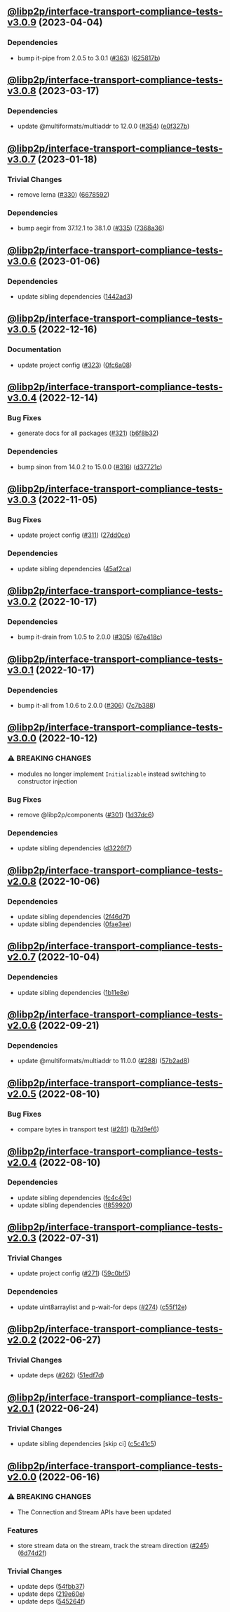 ## [@libp2p/interface-transport-compliance-tests-v3.0.9](https://github.com/libp2p/js-libp2p-interfaces/compare/@libp2p/interface-transport-compliance-tests-v3.0.8...@libp2p/interface-transport-compliance-tests-v3.0.9) (2023-04-04)


### Dependencies

* bump it-pipe from 2.0.5 to 3.0.1 ([#363](https://github.com/libp2p/js-libp2p-interfaces/issues/363)) ([625817b](https://github.com/libp2p/js-libp2p-interfaces/commit/625817b0bbbee276983c40a0604c8810a25abe8f))

## [@libp2p/interface-transport-compliance-tests-v3.0.8](https://github.com/libp2p/js-libp2p-interfaces/compare/@libp2p/interface-transport-compliance-tests-v3.0.7...@libp2p/interface-transport-compliance-tests-v3.0.8) (2023-03-17)


### Dependencies

* update @multiformats/multiaddr to 12.0.0 ([#354](https://github.com/libp2p/js-libp2p-interfaces/issues/354)) ([e0f327b](https://github.com/libp2p/js-libp2p-interfaces/commit/e0f327b5d54e240feabadce21a841629d633ec5e))

## [@libp2p/interface-transport-compliance-tests-v3.0.7](https://github.com/libp2p/js-libp2p-interfaces/compare/@libp2p/interface-transport-compliance-tests-v3.0.6...@libp2p/interface-transport-compliance-tests-v3.0.7) (2023-01-18)


### Trivial Changes

* remove lerna ([#330](https://github.com/libp2p/js-libp2p-interfaces/issues/330)) ([6678592](https://github.com/libp2p/js-libp2p-interfaces/commit/6678592dd0cf601a2671852f9d2a0aff5dee2b18))


### Dependencies

* bump aegir from 37.12.1 to 38.1.0 ([#335](https://github.com/libp2p/js-libp2p-interfaces/issues/335)) ([7368a36](https://github.com/libp2p/js-libp2p-interfaces/commit/7368a363423a08e8fa247dcb76ea13e4cf030d65))

## [@libp2p/interface-transport-compliance-tests-v3.0.6](https://github.com/libp2p/js-libp2p-interfaces/compare/@libp2p/interface-transport-compliance-tests-v3.0.5...@libp2p/interface-transport-compliance-tests-v3.0.6) (2023-01-06)


### Dependencies

* update sibling dependencies ([1442ad3](https://github.com/libp2p/js-libp2p-interfaces/commit/1442ad37e44f886a423e7a09e53e0b1796327fde))

## [@libp2p/interface-transport-compliance-tests-v3.0.5](https://github.com/libp2p/js-libp2p-interfaces/compare/@libp2p/interface-transport-compliance-tests-v3.0.4...@libp2p/interface-transport-compliance-tests-v3.0.5) (2022-12-16)


### Documentation

* update project config ([#323](https://github.com/libp2p/js-libp2p-interfaces/issues/323)) ([0fc6a08](https://github.com/libp2p/js-libp2p-interfaces/commit/0fc6a08e9cdcefe361fe325281a3a2a03759ff59))

## [@libp2p/interface-transport-compliance-tests-v3.0.4](https://github.com/libp2p/js-libp2p-interfaces/compare/@libp2p/interface-transport-compliance-tests-v3.0.3...@libp2p/interface-transport-compliance-tests-v3.0.4) (2022-12-14)


### Bug Fixes

* generate docs for all packages ([#321](https://github.com/libp2p/js-libp2p-interfaces/issues/321)) ([b6f8b32](https://github.com/libp2p/js-libp2p-interfaces/commit/b6f8b32a920c15a28fe021e6050e31aaae89d518))


### Dependencies

* bump sinon from 14.0.2 to 15.0.0 ([#316](https://github.com/libp2p/js-libp2p-interfaces/issues/316)) ([d37721c](https://github.com/libp2p/js-libp2p-interfaces/commit/d37721c9143cd3eeafb5f8249b07d9f2fbce0f54))

## [@libp2p/interface-transport-compliance-tests-v3.0.3](https://github.com/libp2p/js-libp2p-interfaces/compare/@libp2p/interface-transport-compliance-tests-v3.0.2...@libp2p/interface-transport-compliance-tests-v3.0.3) (2022-11-05)


### Bug Fixes

* update project config ([#311](https://github.com/libp2p/js-libp2p-interfaces/issues/311)) ([27dd0ce](https://github.com/libp2p/js-libp2p-interfaces/commit/27dd0ce3c249892ac69cbb24ddaf0b9f32385e37))


### Dependencies

* update sibling dependencies ([45af2ca](https://github.com/libp2p/js-libp2p-interfaces/commit/45af2cadd55ad58d0c5ee2d11a0b8a39f6300454))

## [@libp2p/interface-transport-compliance-tests-v3.0.2](https://github.com/libp2p/js-libp2p-interfaces/compare/@libp2p/interface-transport-compliance-tests-v3.0.1...@libp2p/interface-transport-compliance-tests-v3.0.2) (2022-10-17)


### Dependencies

* bump it-drain from 1.0.5 to 2.0.0 ([#305](https://github.com/libp2p/js-libp2p-interfaces/issues/305)) ([67e418c](https://github.com/libp2p/js-libp2p-interfaces/commit/67e418c2abeccfc06e715c1373485f012df06fdb))

## [@libp2p/interface-transport-compliance-tests-v3.0.1](https://github.com/libp2p/js-libp2p-interfaces/compare/@libp2p/interface-transport-compliance-tests-v3.0.0...@libp2p/interface-transport-compliance-tests-v3.0.1) (2022-10-17)


### Dependencies

* bump it-all from 1.0.6 to 2.0.0 ([#306](https://github.com/libp2p/js-libp2p-interfaces/issues/306)) ([7c7b388](https://github.com/libp2p/js-libp2p-interfaces/commit/7c7b3882e33a064b8e5588d6befd823360347464))

## [@libp2p/interface-transport-compliance-tests-v3.0.0](https://github.com/libp2p/js-libp2p-interfaces/compare/@libp2p/interface-transport-compliance-tests-v2.0.8...@libp2p/interface-transport-compliance-tests-v3.0.0) (2022-10-12)


### ⚠ BREAKING CHANGES

* modules no longer implement `Initializable` instead switching to constructor injection

### Bug Fixes

* remove @libp2p/components ([#301](https://github.com/libp2p/js-libp2p-interfaces/issues/301)) ([1d37dc6](https://github.com/libp2p/js-libp2p-interfaces/commit/1d37dc6d3197838a71895d5769ad8bba6eb38fd3))


### Dependencies

* update sibling dependencies ([d3226f7](https://github.com/libp2p/js-libp2p-interfaces/commit/d3226f7383de85cae2b4771c22eea22c4bb5bbeb))

## [@libp2p/interface-transport-compliance-tests-v2.0.8](https://github.com/libp2p/js-libp2p-interfaces/compare/@libp2p/interface-transport-compliance-tests-v2.0.7...@libp2p/interface-transport-compliance-tests-v2.0.8) (2022-10-06)


### Dependencies

* update sibling dependencies ([2f46d7f](https://github.com/libp2p/js-libp2p-interfaces/commit/2f46d7ff4189c29a63bac93b0b5b73de0a75922f))
* update sibling dependencies ([0fae3ee](https://github.com/libp2p/js-libp2p-interfaces/commit/0fae3ee43fab43293fb290654a927b5c5c5759fc))

## [@libp2p/interface-transport-compliance-tests-v2.0.7](https://github.com/libp2p/js-libp2p-interfaces/compare/@libp2p/interface-transport-compliance-tests-v2.0.6...@libp2p/interface-transport-compliance-tests-v2.0.7) (2022-10-04)


### Dependencies

* update sibling dependencies ([1b11e8e](https://github.com/libp2p/js-libp2p-interfaces/commit/1b11e8e9cc2ea1d4d26233f9c11a57e185ea23ed))

## [@libp2p/interface-transport-compliance-tests-v2.0.6](https://github.com/libp2p/js-libp2p-interfaces/compare/@libp2p/interface-transport-compliance-tests-v2.0.5...@libp2p/interface-transport-compliance-tests-v2.0.6) (2022-09-21)


### Dependencies

* update @multiformats/multiaddr to 11.0.0 ([#288](https://github.com/libp2p/js-libp2p-interfaces/issues/288)) ([57b2ad8](https://github.com/libp2p/js-libp2p-interfaces/commit/57b2ad88edfc7807311143791bc49270b1a81eaf))

## [@libp2p/interface-transport-compliance-tests-v2.0.5](https://github.com/libp2p/js-libp2p-interfaces/compare/@libp2p/interface-transport-compliance-tests-v2.0.4...@libp2p/interface-transport-compliance-tests-v2.0.5) (2022-08-10)


### Bug Fixes

* compare bytes in transport test ([#281](https://github.com/libp2p/js-libp2p-interfaces/issues/281)) ([b7d9ef6](https://github.com/libp2p/js-libp2p-interfaces/commit/b7d9ef6f5a43b569997bf9e7c908beb2b861d01d))

## [@libp2p/interface-transport-compliance-tests-v2.0.4](https://github.com/libp2p/js-libp2p-interfaces/compare/@libp2p/interface-transport-compliance-tests-v2.0.3...@libp2p/interface-transport-compliance-tests-v2.0.4) (2022-08-10)


### Dependencies

* update sibling dependencies ([fc4c49c](https://github.com/libp2p/js-libp2p-interfaces/commit/fc4c49c22334b9f2059b08e13ba94f3e8938482e))
* update sibling dependencies ([f859920](https://github.com/libp2p/js-libp2p-interfaces/commit/f859920423587ae797ac90ccaa3af8bdf60ae549))

## [@libp2p/interface-transport-compliance-tests-v2.0.3](https://github.com/libp2p/js-libp2p-interfaces/compare/@libp2p/interface-transport-compliance-tests-v2.0.2...@libp2p/interface-transport-compliance-tests-v2.0.3) (2022-07-31)


### Trivial Changes

* update project config ([#271](https://github.com/libp2p/js-libp2p-interfaces/issues/271)) ([59c0bf5](https://github.com/libp2p/js-libp2p-interfaces/commit/59c0bf5e0b05496fca2e4902632b61bb41fad9e9))


### Dependencies

* update uint8arraylist and p-wait-for deps ([#274](https://github.com/libp2p/js-libp2p-interfaces/issues/274)) ([c55f12e](https://github.com/libp2p/js-libp2p-interfaces/commit/c55f12e47be0a10e41709b0d6a60dd8bc1209ee5))

## [@libp2p/interface-transport-compliance-tests-v2.0.2](https://github.com/libp2p/js-libp2p-interfaces/compare/@libp2p/interface-transport-compliance-tests-v2.0.1...@libp2p/interface-transport-compliance-tests-v2.0.2) (2022-06-27)


### Trivial Changes

* update deps ([#262](https://github.com/libp2p/js-libp2p-interfaces/issues/262)) ([51edf7d](https://github.com/libp2p/js-libp2p-interfaces/commit/51edf7d9b3765a6f75c915b1483ea345d0133a41))

## [@libp2p/interface-transport-compliance-tests-v2.0.1](https://github.com/libp2p/js-libp2p-interfaces/compare/@libp2p/interface-transport-compliance-tests-v2.0.0...@libp2p/interface-transport-compliance-tests-v2.0.1) (2022-06-24)


### Trivial Changes

* update sibling dependencies [skip ci] ([c5c41c5](https://github.com/libp2p/js-libp2p-interfaces/commit/c5c41c521cf970addc1840d8519cdaa542a0db16))

## [@libp2p/interface-transport-compliance-tests-v2.0.0](https://github.com/libp2p/js-libp2p-interfaces/compare/@libp2p/interface-transport-compliance-tests-v1.0.0...@libp2p/interface-transport-compliance-tests-v2.0.0) (2022-06-16)


### ⚠ BREAKING CHANGES

* The Connection and Stream APIs have been updated

### Features

* store stream data on the stream, track the stream direction ([#245](https://github.com/libp2p/js-libp2p-interfaces/issues/245)) ([6d74d2f](https://github.com/libp2p/js-libp2p-interfaces/commit/6d74d2f9f344fb4d6741ba0d35263ebe351a4c65))


### Trivial Changes

* update deps ([54fbb37](https://github.com/libp2p/js-libp2p-interfaces/commit/54fbb37c8644a3fd6833c12550a57bf1a9292902))
* update deps ([219e60e](https://github.com/libp2p/js-libp2p-interfaces/commit/219e60ec6f886b95803457fe48dfcdb4ed57e34c))
* update deps ([545264f](https://github.com/libp2p/js-libp2p-interfaces/commit/545264f87a58394d2a7da77e93f3a596e889238f))
